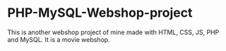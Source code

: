 # PHP-MySQL-Webshop-project
This is another webshop project of mine made with HTML, CSS, JS, PHP and MySQL. It is a movie webshop.
